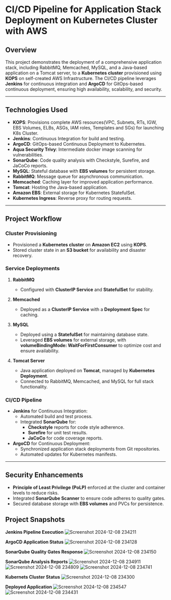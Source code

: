 # CI/CD Pipeline for Application Stack Deployment on Kubernetes Cluster with AWS

## Overview
This project demonstrates the deployment of a comprehensive application stack, including RabbitMQ, Memcached, MySQL, and a Java-based application on a Tomcat server, to a **Kubernetes cluster** provisioned using **KOPS** on self-created AWS Infrastructure. The CI/CD pipeline leverages **Jenkins** for continuous integration and **ArgoCD** for GitOps-based continuous deployment, ensuring high availability, scalability, and security.

---

## Technologies Used
- **KOPS**: Provisions complete AWS resources(VPC, Subnets, RTs, IGW, EBS Volumes, ELBs, ASGs, IAM roles, Templates and SGs) for launching K8s Cluster.
- **Jenkins**: Continuous Integration for build and testing.
- **ArgoCD**: GitOps-based Continuous Deployment to Kubernetes.
- **Aqua Security Trivy**: Intermediate docker image scanning for vulnerabilities.
- **SonarQube**: Code quality analysis with Checkstyle, Surefire, and JaCoCo reports.
- **MySQL**: Stateful database with **EBS volumes** for persistent storage.
- **RabbitMQ**: Message queue for asynchronous communication.
- **Memcached**: Caching layer for improved application performance.
- **Tomcat**: Hosting the Java-based application.
- **Amazon EBS**: External storage for Kubernetes StatefulSet.
- **Kubernetes Ingress**: Reverse proxy for routing requests.

---

## Project Workflow
### **Cluster Provisioning**
- Provisioned a **Kubernetes cluster** on **Amazon EC2** using **KOPS**.
- Stored cluster state in an **S3 bucket** for availability and disaster recovery.

### **Service Deployments**
1. **RabbitMQ**  
   - Configured with **ClusterIP Service** and **StatefulSet** for stability.  

2. **Memcached**  
   - Deployed as a **ClusterIP Service** with a **Deployment Spec** for caching.  

3. **MySQL**  
   - Deployed using a **StatefulSet** for maintaining database state.  
   - Leveraged **EBS volumes** for external storage, with **volumeBindingMode: WaitForFirstConsumer** to optimize cost and ensure availability.  

4. **Tomcat Server**  
   - Java application deployed on **Tomcat**, managed by **Kubernetes Deployment**.  
   - Connected to RabbitMQ, Memcached, and MySQL for full stack functionality.  

### **CI/CD Pipeline**
- **Jenkins** for Continuous Integration:
  - Automated build and test process.  
  - Integrated **SonarQube** for:
    - **Checkstyle** reports for code style adherence.
    - **Surefire** for unit test results.
    - **JaCoCo** for code coverage reports.  
- **ArgoCD** for Continuous Deployment:
  - Synchronized application stack deployments from Git repositories.
  - Automated updates for Kubernetes manifests.

---

## Security Enhancements
- **Principle of Least Privilege (PoLP)** enforced at the cluster and container levels to reduce risks.
- Integrated **SonarQube Scanner** to ensure code adheres to quality gates.
- Secured database storage with **EBS volumes** and PVCs for persistence.

## Project Snapshots
**Jenkins Pipeline Execution**
![Screenshot 2024-12-08 234211](https://github.com/user-attachments/assets/32989a47-527b-4d21-9b6d-a987c1d77a0c)

**ArgoCD Application Status**
![Screenshot 2024-12-08 234128](https://github.com/user-attachments/assets/66249ac4-85b8-4b0f-84b1-c9a07bdd84ed)

**SonarQube Quality Gates Response**
![Screenshot 2024-12-08 234150](https://github.com/user-attachments/assets/e0990126-7fcb-4b3c-bef7-6fc56182f7e2)

**SonarQube Analysis Reports**
![Screenshot 2024-12-08 234911](https://github.com/user-attachments/assets/785eb82f-49e8-4658-a1d5-2e781a9d4074)
![Screenshot 2024-12-08 234809](https://github.com/user-attachments/assets/eca59c7d-ea4e-4862-badc-5c04a19c1d05)
![Screenshot 2024-12-08 234741](https://github.com/user-attachments/assets/fde6411c-e137-400c-a7a1-26ad7fbdd418)

**Kubernets Cluster Status**
![Screenshot 2024-12-08 234300](https://github.com/user-attachments/assets/ea50dfcf-3fa4-41d7-af59-56416af42b84)

**Deployed Application**
![Screenshot 2024-12-08 234547](https://github.com/user-attachments/assets/993888c0-76b0-4d11-8ed9-246c9e186088)
![Screenshot 2024-12-08 234431](https://github.com/user-attachments/assets/5c1c1f13-0d33-4fe6-8c86-e41df662b44f)
